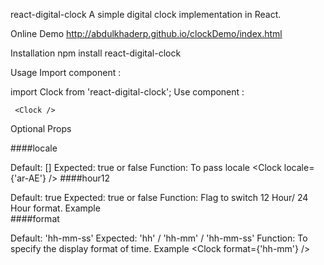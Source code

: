 react-digital-clock
A simple digital clock implementation in React.

Online Demo
http://abdulkhaderp.github.io/clockDemo/index.html

Installation
npm install react-digital-clock

Usage
Import component :

import Clock from 'react-digital-clock';
Use component :

     <Clock />
Optional Props

####locale

Default: []
Expected: true or false
Function: To pass locale
                    <Clock locale={'ar-AE'} />
####hour12

Default: true
Expected: true or false
Function: Flag to switch 12 Hour/ 24 Hour format.
Example
                    <Clock hour12={false} />                       
####format

Default: 'hh-mm-ss'
Expected: 'hh' / 'hh-mm' / 'hh-mm-ss'
Function: To specify the display format of time.
Example
                    <Clock format={'hh-mm'} />                       
